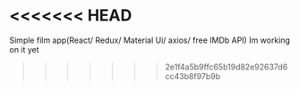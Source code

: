 <<<<<<< HEAD
=======
Simple film app(React/ Redux/ Material Ui/ axios/ free IMDb API)
Im working on it yet
>>>>>>> 2e1f4a5b9ffc65b19d82e92637d6cc43b8f97b9b
